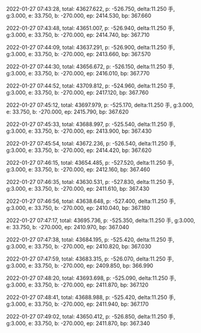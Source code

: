 2022-01-27 07:43:28, total: 43627.622, p: -526.750, delta:11.250 手, g:3.000, e: 33.750, b: -270.000, ep: 2414.530, bp: 367.660

2022-01-27 07:43:48, total: 43651.007, p: -526.940, delta:11.250 手, g:3.000, e: 33.750, b: -270.000, ep: 2414.740, bp: 367.710

2022-01-27 07:44:09, total: 43637.291, p: -526.900, delta:11.250 手, g:3.000, e: 33.750, b: -270.000, ep: 2413.660, bp: 367.570

2022-01-27 07:44:30, total: 43656.672, p: -526.150, delta:11.250 手, g:3.000, e: 33.750, b: -270.000, ep: 2416.010, bp: 367.770

2022-01-27 07:44:52, total: 43709.812, p: -524.960, delta:11.250 手, g:3.000, e: 33.750, b: -270.000, ep: 2417.120, bp: 367.760

2022-01-27 07:45:12, total: 43697.979, p: -525.170, delta:11.250 手, g:3.000, e: 33.750, b: -270.000, ep: 2415.790, bp: 367.620

2022-01-27 07:45:33, total: 43688.997, p: -525.540, delta:11.250 手, g:3.000, e: 33.750, b: -270.000, ep: 2413.900, bp: 367.430

2022-01-27 07:45:54, total: 43672.236, p: -526.540, delta:11.250 手, g:3.000, e: 33.750, b: -270.000, ep: 2414.420, bp: 367.620

2022-01-27 07:46:15, total: 43654.485, p: -527.520, delta:11.250 手, g:3.000, e: 33.750, b: -270.000, ep: 2412.160, bp: 367.460

2022-01-27 07:46:35, total: 43630.531, p: -527.830, delta:11.250 手, g:3.000, e: 33.750, b: -270.000, ep: 2411.610, bp: 367.430

2022-01-27 07:46:56, total: 43638.648, p: -527.400, delta:11.250 手, g:3.000, e: 33.750, b: -270.000, ep: 2410.040, bp: 367.180

2022-01-27 07:47:17, total: 43695.736, p: -525.350, delta:11.250 手, g:3.000, e: 33.750, b: -270.000, ep: 2410.970, bp: 367.040

2022-01-27 07:47:38, total: 43684.195, p: -525.420, delta:11.250 手, g:3.000, e: 33.750, b: -270.000, ep: 2410.820, bp: 367.030

2022-01-27 07:47:59, total: 43683.315, p: -526.070, delta:11.250 手, g:3.000, e: 33.750, b: -270.000, ep: 2409.850, bp: 366.990

2022-01-27 07:48:20, total: 43693.698, p: -525.090, delta:11.250 手, g:3.000, e: 33.750, b: -270.000, ep: 2411.870, bp: 367.120

2022-01-27 07:48:41, total: 43688.988, p: -525.420, delta:11.250 手, g:3.000, e: 33.750, b: -270.000, ep: 2411.940, bp: 367.170

2022-01-27 07:49:02, total: 43650.412, p: -526.850, delta:11.250 手, g:3.000, e: 33.750, b: -270.000, ep: 2411.870, bp: 367.340